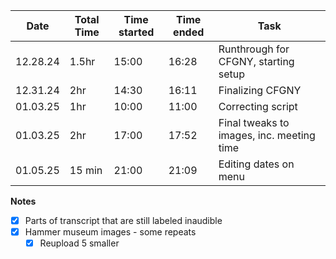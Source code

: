 
| Date     | Total Time | Time started | Time ended | Task                                      |
| -------- | ---------- | ------------ | ---------- | ----------------------------------------- |
| 12.28.24 | 1.5hr      | 15:00        | 16:28      | Runthrough for CFGNY, starting setup      |
| 12.31.24 | 2hr        | 14:30        | 16:11      | Finalizing CFGNY                          |
| 01.03.25 | 1hr        | 10:00        | 11:00      | Correcting script                         |
| 01.03.25 | 2hr        | 17:00        | 17:52      | Final tweaks to images, inc. meeting time |
| 01.05.25 | 15 min     | 21:00        | 21:09      | Editing dates on menu                     |
**Notes**
- [x] Parts of transcript that are still labeled inaudible
- [x] Hammer museum images - some repeats
	- [x] Reupload 5 smaller
